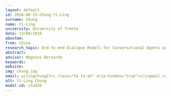 ```yaml
---
layout: default 
id: 2016-08-23-Chung-Yi-Ling
surname: Chung
name: Yi-Ling
university: University of Trento
date: 23/08/2016
aboutme: 
from: China
research_topic: End-to-end Dialogue Models for Conversational Agents and ChatBots
abstract: 
advisor: Magnini Bernardo
keywords: 
website: 
img: chung.jpg
email: yilingchung27<i class="fa fa-at" aria-hidden="true"></i>gmail.com
alt: Yi-Ling Chung
modal-id: stud36
---
```

